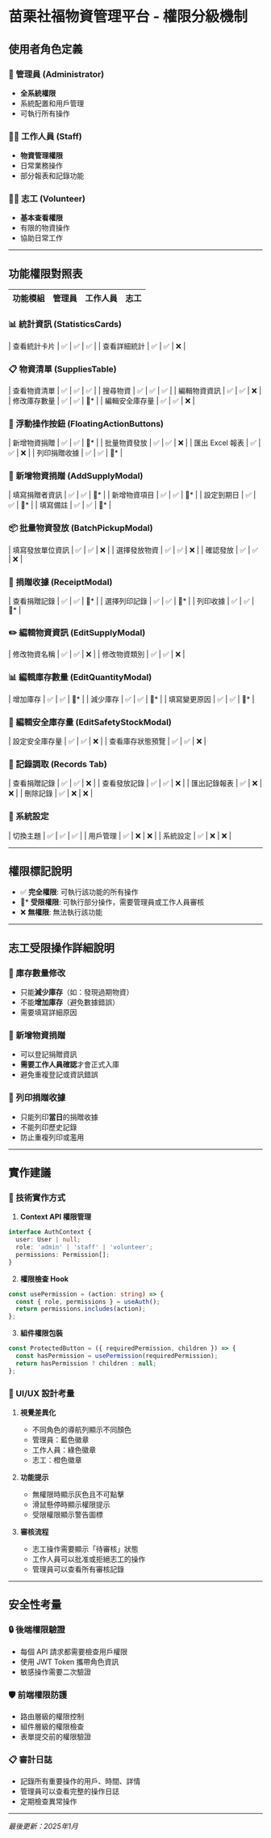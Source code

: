 # 苗栗社福物資管理平台 - 權限分級機制

## 使用者角色定義

### 🔑 管理員 (Administrator)
- **全系統權限**
- 系統配置和用戶管理
- 可執行所有操作

### 👩‍💼 工作人員 (Staff)
- **物資管理權限**
- 日常業務操作
- 部分報表和記錄功能

### 🙋‍♀️ 志工 (Volunteer)
- **基本查看權限**
- 有限的物資操作
- 協助日常工作

---

## 功能權限對照表

| 功能模組 | 管理員 | 工作人員 | 志工 |
|---------|--------|----------|------|

### 📊 統計資訊 (StatisticsCards)
| 查看統計卡片 | ✅ | ✅ | ✅ |
| 查看詳細統計 | ✅ | ✅ | ❌ |

### 📋 物資清單 (SuppliesTable)
| 查看物資清單 | ✅ | ✅ | ✅ |
| 搜尋物資 | ✅ | ✅ | ✅ |
| 編輯物資資訊 | ✅ | ✅ | ❌ |
| 修改庫存數量 | ✅ | ✅ | 🔸* |
| 編輯安全庫存量 | ✅ | ✅ | ❌ |

### 🎯 浮動操作按鈕 (FloatingActionButtons)
| 新增物資捐贈 | ✅ | ✅ | 🔸* |
| 批量物資發放 | ✅ | ✅ | ❌ |
| 匯出 Excel 報表 | ✅ | ✅ | ❌ |
| 列印捐贈收據 | ✅ | ✅ | 🔸* |

### 📝 新增物資捐贈 (AddSupplyModal)
| 填寫捐贈者資訊 | ✅ | ✅ | 🔸* |
| 新增物資項目 | ✅ | ✅ | 🔸* |
| 設定到期日 | ✅ | ✅ | 🔸* |
| 填寫備註 | ✅ | ✅ | 🔸* |

### 📦 批量物資發放 (BatchPickupModal)
| 填寫發放單位資訊 | ✅ | ✅ | ❌ |
| 選擇發放物資 | ✅ | ✅ | ❌ |
| 確認發放 | ✅ | ✅ | ❌ |

### 🧾 捐贈收據 (ReceiptModal)
| 查看捐贈記錄 | ✅ | ✅ | 🔸* |
| 選擇列印記錄 | ✅ | ✅ | 🔸* |
| 列印收據 | ✅ | ✅ | 🔸* |

### ✏️ 編輯物資資訊 (EditSupplyModal)
| 修改物資名稱 | ✅ | ✅ | ❌ |
| 修改物資類別 | ✅ | ✅ | ❌ |

### 📊 編輯庫存數量 (EditQuantityModal)
| 增加庫存 | ✅ | ✅ | 🔸* |
| 減少庫存 | ✅ | ✅ | 🔸* |
| 填寫變更原因 | ✅ | ✅ | 🔸* |

### 🎯 編輯安全庫存量 (EditSafetyStockModal)
| 設定安全庫存量 | ✅ | ✅ | ❌ |
| 查看庫存狀態預覽 | ✅ | ✅ | ❌ |

### 📁 記錄調取 (Records Tab)
| 查看捐贈記錄 | ✅ | ✅ | ❌ |
| 查看發放記錄 | ✅ | ✅ | ❌ |
| 匯出記錄報表 | ✅ | ❌ | ❌ |
| 刪除記錄 | ✅ | ❌ | ❌ |

### 🎨 系統設定
| 切換主題 | ✅ | ✅ | ✅ |
| 用戶管理 | ✅ | ❌ | ❌ |
| 系統設定 | ✅ | ❌ | ❌ |

---

## 權限標記說明

- ✅ **完全權限**: 可執行該功能的所有操作
- 🔸* **受限權限**: 可執行部分操作，需要管理員或工作人員審核
- ❌ **無權限**: 無法執行該功能

---

## 志工受限操作詳細說明

### 🔸 庫存數量修改
- 只能**減少庫存**（如：發現過期物資）
- 不能**增加庫存**（避免數據錯誤）
- 需要填寫詳細原因

### 🔸 新增物資捐贈
- 可以登記捐贈資訊
- **需要工作人員確認**才會正式入庫
- 避免重複登記或資訊錯誤

### 🔸 列印捐贈收據
- 只能列印**當日**的捐贈收據
- 不能列印歷史記錄
- 防止重複列印或濫用

---

## 實作建議

### 🔧 技術實作方式

1. **Context API 權限管理**
```typescript
interface AuthContext {
  user: User | null;
  role: 'admin' | 'staff' | 'volunteer';
  permissions: Permission[];
}
```

2. **權限檢查 Hook**
```typescript
const usePermission = (action: string) => {
  const { role, permissions } = useAuth();
  return permissions.includes(action);
};
```

3. **組件權限包裝**
```typescript
const ProtectedButton = ({ requiredPermission, children }) => {
  const hasPermission = usePermission(requiredPermission);
  return hasPermission ? children : null;
};
```

### 📱 UI/UX 設計考量

1. **視覺差異化**
   - 不同角色的導航列顯示不同顏色
   - 管理員：藍色徽章
   - 工作人員：綠色徽章
   - 志工：橙色徽章

2. **功能提示**
   - 無權限時顯示灰色且不可點擊
   - 滑鼠懸停時顯示權限提示
   - 受限權限顯示警告圖標

3. **審核流程**
   - 志工操作需要顯示「待審核」狀態
   - 工作人員可以批准或拒絕志工的操作
   - 管理員可以查看所有審核記錄

---

## 安全性考量

### 🔒 後端權限驗證
- 每個 API 請求都需要檢查用戶權限
- 使用 JWT Token 攜帶角色資訊
- 敏感操作需要二次驗證

### 🛡️ 前端權限防護
- 路由層級的權限控制
- 組件層級的權限檢查
- 表單提交前的權限驗證

### 📋 審計日誌
- 記錄所有重要操作的用戶、時間、詳情
- 管理員可以查看完整的操作日誌
- 定期檢查異常操作

---

*最後更新：2025年1月*